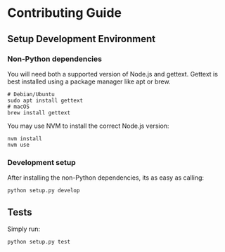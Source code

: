 # Contributing Guide

## Setup Development Environment

### Non-Python dependencies

You will need both a supported version of Node.js and gettext.
Gettext is best installed using a package manager like apt or brew.

```shell
# Debian/Ubuntu
sudo apt install gettext
# macOS
brew install gettext
```

You may use NVM to install the correct Node.js version:

```shell
nvm install
nvm use
```

### Development setup

After installing the non-Python dependencies, its as easy as calling:

```shell
python setup.py develop
```

## Tests

Simply run:

```shell
python setup.py test
```
